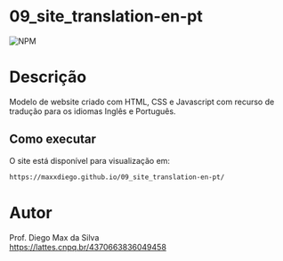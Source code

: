 # 09_site_translation-en-pt
![NPM](https://img.shields.io/npm/l/react)

# Descrição
Modelo de website criado com HTML, CSS e Javascript com recurso de tradução para os idiomas Inglês e Português.


## Como executar

O site está disponível para visualização em:

```bash
https://maxxdiego.github.io/09_site_translation-en-pt/

```


# Autor

Prof. Diego Max da Silva<br>
https://lattes.cnpq.br/4370663836049458
